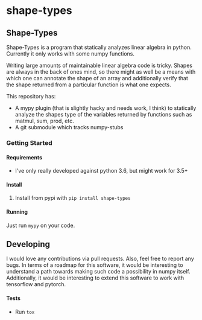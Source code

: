 # shape-types

## Shape-Types
Shape-Types is a program that statically analyzes linear algebra in python. Currently it only works with some numpy functions.

Writing large amounts of maintainable linear algebra code is tricky. Shapes are always in the back of ones mind, so there might as well be a means with which one can annotate the shape of an array and additionally verify that the shape returned from a particular function is what one expects.

This repository has:
- A mypy plugin (that is slightly hacky and needs work, I think) to statically analyze the shapes type of the variables returned by functions such as matmul, sum, prod, etc.
- A git submodule which tracks numpy-stubs

### Getting Started

#### Requirements
 - I've only really developed against python 3.6, but might work for 3.5+

#### Install
1. Install from pypi with `pip install shape-types`

#### Running
Just run `mypy` on your code.

## Developing
I would love any contributions via pull requests. Also, feel free to report any bugs. In terms of a roadmap for this software, it would be interesting to understand a path towards making such code a possibility in numpy itself. Additionally, it would be interesting to extend this software to work with tensorflow and pytorch.

#### Tests
- Run ```tox```
